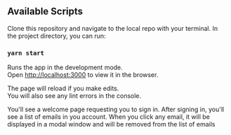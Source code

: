 ## Available Scripts

Clone this repository and navigate to the local repo with your terminal. In the project directory, you can run:

### `yarn start`

Runs the app in the development mode.\
Open [http://localhost:3000](http://localhost:3000) to view it in the browser.

The page will reload if you make edits.\
You will also see any lint errors in the console.

You'll see a welcome page requesting you to sign in.
After signing in, you'll see a list of emails in you account.
When you click any email, it will be displayed in a modal window and will be removed from the list of emails

